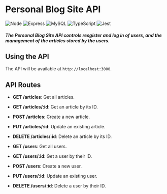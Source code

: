 # Personal Blog Site API
![Node](https://img.shields.io/badge/Node.js-43853D?style=for-the-badge&logo=node.js&logoColor=white) ![Express](https://img.shields.io/badge/Express.js-404D59?style=for-the-badge) ![MySQL](https://img.shields.io/badge/MySQL-005C84?style=for-the-badge&logo=mysql&logoColor=white) ![TypeScript](https://img.shields.io/badge/TypeScript-007ACC?style=for-the-badge&logo=typescript&logoColor=white) ![Jest](https://img.shields.io/badge/Jest-323330?style=for-the-badge&logo=Jest&logoColor=white) 

##### **The Personal Blog Site API controls resgister and log in of users, and the management of the articles stored by the users.**

## Using the API

The API will be available at `http://localhost:3000`.

## API Routes

- **GET /articles**: Get all articles.
- **GET /articles/:id**: Get an article by its ID.
- **POST /articles**: Create a new article.
- **PUT /articles/:id**: Update an existing article.
- **DELETE /articles/:id**: Delete an article by its ID.

- **GET /users**: Get all users.
- **GET /users/:id**: Get a user by their ID.
- **POST /users**: Create a new user.
- **PUT /users/:id**: Update an existing user.
- **DELETE /users/:id**: Delete a user by their ID.